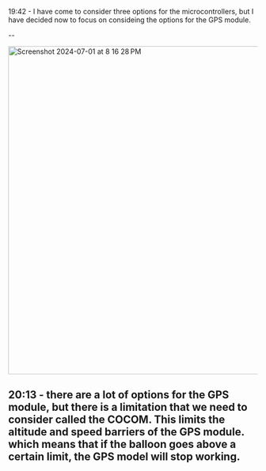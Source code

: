 19:42 - I have come to consider three options for the microcontrollers, but I have decided now to focus on consideing the options for the GPS module.

--

<img width="663" alt="Screenshot 2024-07-01 at 8 16 28 PM" src="https://github.com/Vipremigini/OGTS/assets/120324502/6ba4cf6a-fb57-41c2-a196-28a788faed18">

20:13 - there are a lot of options for the GPS module, but there is a limitation that we need to consider called the COCOM. This limits the altitude and speed barriers of the GPS module. which means that if the balloon goes above a certain limit, the GPS model will stop working.
--
